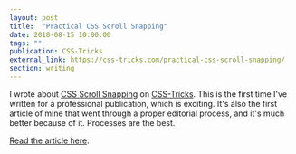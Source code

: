 ```yaml
---
layout: post
title:  "Practical CSS Scroll Snapping"
date: 2018-08-15 10:00:00
tags: ""
publication: CSS-Tricks
external_link: https://css-tricks.com/practical-css-scroll-snapping/
section: writing
---
```


I wrote about [CSS Scroll Snapping]() on [CSS-Tricks](https://css-tricks.com/). This is the first time I've written for a professional publication, which is exciting. It's also the first article of mine that went through a proper editorial process, and it's much better because of it. Processes are the best.

[Read the article here](https://css-tricks.com/practical-css-scroll-snapping/).